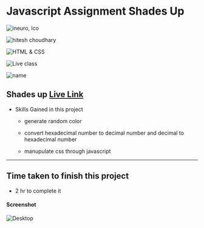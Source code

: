 # Javascript Assignment Shades Up

![ineuro, lco](https://img.shields.io/badge/iNeuron-LCO-green)

![hitesh choudhary](https://img.shields.io/badge/Hitesh--Choudhary-Full--stack--JS--bootcamp-red)

![HTML & CSS](https://img.shields.io/badge/JAVASCRIPT-DOM-orange)

![Live class](https://img.shields.io/badge/LIVE--CLASS-PROJECT--SHADES--UP-lightgrey)

![name](https://img.shields.io/badge/Vimal--Kumar-lightgrey)

## Shades up [Live Link](https://name-conversion-js.netlify.app/)

- Skills Gained in this project

  - generate random color

  - convert hexadecimal number to decimal number and decimal to hexadecimal number

  - manupulate css through javascript

---

## Time taken to finish this project

- 2 hr to complete it

#### Screenshot

![Desktop](./Image/js-3.jpg)

